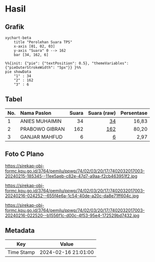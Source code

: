 # Hasil

## Grafik

```mermaid
xychart-beta
    title "Perolehan Suara TPS"
    x-axis [01, 02, 03]
    y-axis "Suara" 0 --> 162
    bar [34, 162, 6]
```

```mermaid
%%{init: {"pie": {"textPosition": 0.5}, "themeVariables": {"pieOuterStrokeWidth": "5px"}} }%%
pie showData
    "1" : 34
    "2" : 162
    "3" : 6
```

## Tabel

| No. | Nama Paslon    | Suara | Suara (raw) | Persentase |
|:--- |:-------------- | -----:| -----------:| ----------:|
| 1   | ANIES MUHAIMIN | 34    | [34][p-1]   | 16,83      |
| 2   | PRABOWO GIBRAN | 162   | [162][p-2]  | 80,20      |
| 3   | GANJAR MAHFUD  | 6     | [6][p-3]    | 2,97       |


[p-1]: https://github.com/gigit-pemilu/pemilu-2024-74-sulawesi-tenggara/blob/main/pilpres/hitung-suara/sub/74-sulawesi-tenggara/sub/02-konawe/sub/03-wawotobi/sub/2017-anggotoa/sub/003-tps/sub/paslon-1.txt
[p-2]: https://github.com/gigit-pemilu/pemilu-2024-74-sulawesi-tenggara/blob/main/pilpres/hitung-suara/sub/74-sulawesi-tenggara/sub/02-konawe/sub/03-wawotobi/sub/2017-anggotoa/sub/003-tps/sub/paslon-2.txt
[p-3]: https://github.com/gigit-pemilu/pemilu-2024-74-sulawesi-tenggara/blob/main/pilpres/hitung-suara/sub/74-sulawesi-tenggara/sub/02-konawe/sub/03-wawotobi/sub/2017-anggotoa/sub/003-tps/sub/paslon-3.txt

## Foto C Plano

https://sirekap-obj-formc.kpu.go.id/3764/pemilu/ppwp/74/02/03/20/17/7402032017003-20240215-185345--11ee5aeb-c82e-47d7-a9aa-f2cb463951f2.jpg

https://sirekap-obj-formc.kpu.go.id/3764/pemilu/ppwp/74/02/03/20/17/7402032017003-20240216-024252--655f4e6a-1c54-40de-a20c-da8e71ff604c.jpg

https://sirekap-obj-formc.kpu.go.id/3764/pemilu/ppwp/74/02/03/20/17/7402032017003-20240216-022520--b1556f1c-d00c-4f53-95e4-172529bd7432.jpg


## Metadata

| Key        | Value               |
| ---------- | ------------------- |
| Time Stamp | 2024-02-16 21:01:00 |



